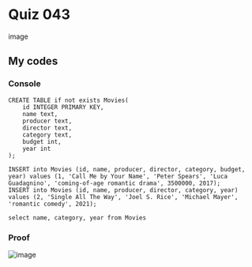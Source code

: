 # Quiz 043

image

## My codes

### Console
```
CREATE TABLE if not exists Movies(
    id INTEGER PRIMARY KEY,
    name text,
    producer text,
    director text,
    category text,
    budget int,
    year int
);

INSERT into Movies (id, name, producer, director, category, budget, year) values (1, 'Call Me by Your Name', 'Peter Spears', 'Luca Guadagnino', 'coming-of-age romantic drama', 3500000, 2017);
INSERT into Movies (id, name, producer, director, category, year) values (2, 'Single All The Way', 'Joel S. Rice', 'Michael Mayer', 'romantic comedy', 2021);

select name, category, year from Movies
```
### Proof
![image](https://user-images.githubusercontent.com/111758436/217418654-f9a30800-e9a9-41da-b7bb-5fda50d3497a.png)

